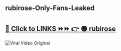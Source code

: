 
 ## rubirose-Only-Fans-Leaked

# <h2><a href="https://clipsfans.com/rubirose&ref=git">🔗 Click to LINKS ⏩⏩ 👉 🟢 rubirose </a></h2>

<a href="https://clipsfans.com/rubirose&ref=git" rel="nofollow" data-target="animated-image.originalLink"><img src="https://i.ibb.co.com/xMMVF88/686577567.gif" alt="Viral Video Original" style="max-width: 100%; display: inline-block;" data-target="animated-image.originalImage"></a>
